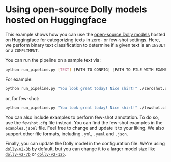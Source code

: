 # Using open-source Dolly models hosted on Huggingface

This example shows how you can use the [open-source Dolly
models](https://github.com/databrickslabs/dolly) hosted on Huggingface for categorizing texts in
zero- or few-shot settings. Here, we perform binary text classification to
determine if a given text is an `INSULT` or a `COMPLIMENT`.

You can run the pipeline on a sample text via:

```sh
python run_pipeline.py [TEXT] [PATH TO CONFIG] [PATH TO FILE WITH EXAMPLES]
```

For example:

```sh
python run_pipeline.py "You look great today! Nice shirt!" ./zeroshot.cfg
```
or, for few-shot:
```sh
python run_pipeline.py "You look great today! Nice shirt!" ./fewshot.cfg ./examples.jsonl
```

You can also include examples to perform few-shot annotation. To do so, use the
`fewshot.cfg` file instead. You can find the few-shot examples in
the `examples.jsonl` file. Feel free to change and update it to your liking.
We also support other file formats, including `.yml`, `.yaml` and `.json`.

Finally, you can update the Dolly model in the configuration file. We're using
[`dolly-v2-3b`](https://huggingface.co/databricks/dolly-v2-3b) by default, but
you can change it to a larger model size like
[`dolly-v2-7b`](https://huggingface.co/databricks/dolly-v2-7b) or
[`dolly-v2-12b`](https://huggingface.co/databricks/dolly-v2-12b).
